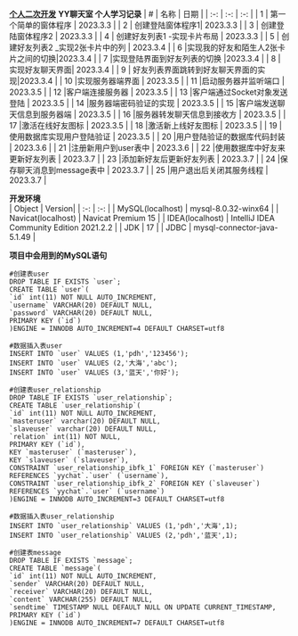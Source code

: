 **[个人二次开发](https://github.com/SEMHAQ/YYchat/tree/Personal)**
**YY聊天室  个人学习记录**
| # | 名称 | 日期 |
| :-: | :-: | :-: |
| 1 | 第一个简单的窗体程序 | 2023.3.3   |
| 2 | 创建登陆窗体程序1| 2023.3.3  |
| 3 | 创建登陆窗体程序2 | 2023.3.3   |
| 4 | 创建好友列表1 -实现卡片布局 | 2023.3.3   |
| 5 | 创建好友列表2 _实现2张卡片中的列 | 2023.3.4  |
| 6 |实现我的好友和陌生人2张卡片之间的切换|2023.3.4  |
| 7 |实现登陆界面到好友列表的切换 |2023.3.4  |
| 8 | 实现好友聊天界面| 2023.3.4  |
| 9 | 好友列表界面跳转到好友聊天界面的实现|2023.3.4  |
| 10 |实现服务器端界面 | 2023.3.5 |
| 11 |启动服务器并监听端口 | 2023.3.5 |
| 12 |客户端连接服务器 | 2023.3.5 |
| 13 |客户端通过Socket对象发送登陆 | 2023.3.5 |
| 14 |服务器端密码验证的实现 | 2023.3.5 |
| 15 |客户端发送聊天信息到服务器端 | 2023.3.5 |
| 16 |服务器转发聊天信息到接收方 | 2023.3.5 |
| 17 |激活在线好友图标 | 2023.3.5 |
| 18 |激活新上线好友图标 | 2023.3.5 |
| 19 |使用数据库实现用户登陆验证 | 2023.3.5 |
| 20 |用户登陆验证的数据库代码封装 | 2023.3.6 |
| 21 |注册新用户到user表中 | 2023.3.6 |
| 22 |使用数据库中好友来更新好友列表 | 2023.3.7 |
| 23 |添加新好友后更新好友列表 | 2023.3.7 |
| 24 |保存聊天消息到message表中 | 2023.3.7 |
| 25 |用户退出后关闭其服务线程 | 2023.3.7 |

**开发环境**  
| Object | Version|
| :-: | :-: |
| MySQL(localhost) | mysql-8.0.32-winx64 |
| Navicat(localhost) | Navicat Premium 15 |
| IDEA(localhost) | IntelliJ IDEA Community Edition 2021.2.2  |
| JDK | 17 |
| JDBC | mysql-connector-java-5.1.49 |

**项目中会用到的MySQL语句**
```
#创建表user
DROP TABLE IF EXISTS `user`;
CREATE TABLE `user`(
`id` int(11) NOT NULL AUTO_INCREMENT,
`username` VARCHAR(20) DEFAULT NULL,
`password` VARCHAR(20) DEFAULT NULL,
PRIMARY KEY (`id`)
)ENGINE = INNODB AUTO_INCREMENT=4 DEFAULT CHARSET=utf8
```

```
#数据插入表user
INSERT INTO `user` VALUES (1,'pdh','123456');
INSERT INTO `user` VALUES (2,'大海','abc');
INSERT INTO `user` VALUES (3,'蓝天','你好');
``` 

```
#创建表user_relationship
DROP TABLE IF EXISTS `user_relationship`;
CREATE TABLE `user_relationship`(
`id` int(11) NOT NULL AUTO_INCREMENT,
`masteruser` varchar(20) DEFAULT NULL,
`slaveuser` varchar(20) DEFAULT NULL,
`relation` int(11) NOT NULL,
PRIMARY KEY (`id`),
KEY `masteruser` (`masteruser`),
KEY `slaveuser` (`slaveuser`),
CONSTRAINT `user_relationship_ibfk_1` FOREIGN KEY (`masteruser`) REFERENCES `yychat`.`user` (`username`),
CONSTRAINT `user_relationship_ibfk_2` FOREIGN KEY (`slaveuser`) REFERENCES `yychat`.`user` (`username`)
)ENGINE = INNODB AUTO_INCREMENT=3 DEFAULT CHARSET=utf8
```

```
#数据插入表user_relationship
INSERT INTO `user_relationship` VALUES (1,'pdh','大海',1);
INSERT INTO `user_relationship` VALUES (2,'pdh','蓝天',1);
``` 

```
#创建表message
DROP TABLE IF EXISTS `message`;
CREATE TABLE `message`(
`id` int(11) NOT NULL AUTO_INCREMENT,
`sender` VARCHAR(20) DEFAULT NULL,
`receiver` VARCHAR(20) DEFAULT NULL,
`content` VARCHAR(255) DEFAULT NULL,
`sendtime` TIMESTAMP NULL DEFAULT NULL ON UPDATE CURRENT_TIMESTAMP,
PRIMARY KEY (`id`)
)ENGINE = INNODB AUTO_INCREMENT=7 DEFAULT CHARSET=utf8
``` 